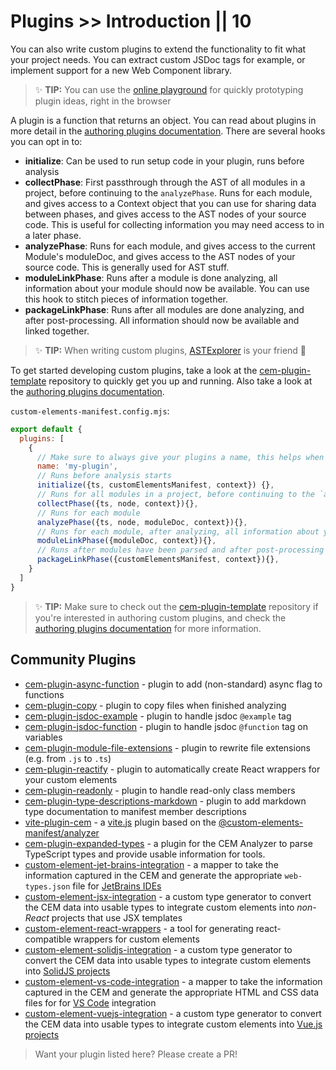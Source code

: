 # Plugins >> Introduction || 10

You can also write custom plugins to extend the functionality to fit what your project needs. You can extract custom JSDoc tags for example, or implement support for a new Web Component library.

> ✨ **TIP:** You can use the [online playground](https://custom-elements-manifest.netlify.app/) for quickly prototyping plugin ideas, right in the browser

A plugin is a function that returns an object. You can read about plugins in more detail in the [authoring plugins documentation](../authoring/). There are several hooks you can opt in to:

- **initialize**: Can be used to run setup code in your plugin, runs before analysis
- **collectPhase**: First passthrough through the AST of all modules in a project, before continuing to the `analyzePhase`. Runs for each module, and gives access to a Context object that you can use for sharing data between phases, and gives access to the AST nodes of your source code. This is useful for collecting information you may need access to in a later phase.
- **analyzePhase**: Runs for each module, and gives access to the current Module's moduleDoc, and gives access to the AST nodes of your source code. This is generally used for AST stuff.
- **moduleLinkPhase**: Runs after a module is done analyzing, all information about your module should now be available. You can use this hook to stitch pieces of information together.
- **packageLinkPhase**: Runs after all modules are done analyzing, and after post-processing. All information should now be available and linked together.

> ✨ **TIP:** When writing custom plugins, [ASTExplorer](https://astexplorer.net/#/gist/f99a9fba2c21e015d0a8590d291523e5/cce02565e487b584c943d317241991f19b105f94) is your friend 🙂

To get started developing custom plugins, take a look at the [cem-plugin-template](https://github.com/open-wc/cem-plugin-template) repository to quickly get you up and running.  Also take a look at the [authoring plugins documentation](../authoring/).

`custom-elements-manifest.config.mjs`:
```js
export default {
  plugins: [
    {
      // Make sure to always give your plugins a name, this helps when debugging
      name: 'my-plugin',
      // Runs before analysis starts
      initialize({ts, customElementsManifest, context}) {},
      // Runs for all modules in a project, before continuing to the `analyzePhase`
      collectPhase({ts, node, context}){},
      // Runs for each module
      analyzePhase({ts, node, moduleDoc, context}){},
      // Runs for each module, after analyzing, all information about your module should now be available
      moduleLinkPhase({moduleDoc, context}){},
      // Runs after modules have been parsed and after post-processing
      packageLinkPhase({customElementsManifest, context}){},
    }
  ]
}
```

> ✨ **TIP:** Make sure to check out the [cem-plugin-template](https://github.com/open-wc/cem-plugin-template) repository if you're interested in authoring custom plugins, and check the [authoring plugins documentation](../authoring/) for more information.

## Community Plugins

- [cem-plugin-async-function](https://www.npmjs.com/package/cem-plugin-async-function) - plugin to add (non-standard) async flag to functions
- [cem-plugin-copy](https://www.npmjs.com/package/cem-plugin-copy) - plugin to copy files when finished analyzing
- [cem-plugin-jsdoc-example](https://www.npmjs.com/package/cem-plugin-jsdoc-example) - plugin to handle jsdoc `@example` tag
- [cem-plugin-jsdoc-function](https://www.npmjs.com/package/cem-plugin-jsdoc-function) - plugin to handle jsdoc `@function` tag on variables
- [cem-plugin-module-file-extensions](https://www.npmjs.com/package/cem-plugin-module-file-extensions) - plugin to rewrite file extensions (e.g. from `.js` to `.ts`)
- [cem-plugin-reactify](https://www.npmjs.com/package/cem-plugin-reactify) - plugin to automatically create React wrappers for your custom elements
- [cem-plugin-readonly](https://www.npmjs.com/package/cem-plugin-readonly) - plugin to handle read-only class members
- [cem-plugin-type-descriptions-markdown](https://www.npmjs.com/package/cem-plugin-type-descriptions-markdown) - plugin to add markdown type documentation to manifest member descriptions
- [vite-plugin-cem](https://www.npmjs.com/package/vite-plugin-cem) - a [vite.js](https://vitejs.dev/) plugin based on the [@custom-elements-manifest/analyzer](https://custom-elements-manifest.open-wc.org/analyzer/getting-started)
- [cem-plugin-expanded-types](https://www.npmjs.com/package/cem-plugin-expanded-types) - a plugin for the CEM Analyzer to parse TypeScript types and provide usable information for tools.
- [custom-element-jet-brains-integration](https://www.npmjs.com/package/custom-element-jet-brains-integration) - a mapper to take the information captured in the CEM and generate the appropriate `web-types.json` file for [JetBrains IDEs](https://www.jetbrains.com/)
- [custom-element-jsx-integration](https://www.npmjs.com/package/custom-element-jsx-integration) - a custom type generator to convert the CEM data into usable types to integrate custom elements into _non-React_ projects that use JSX templates
- [custom-element-react-wrappers](https://www.npmjs.com/package/custom-element-react-wrappers) - a tool for generating react-compatible wrappers for custom elements
- [custom-element-solidjs-integration](https://www.npmjs.com/package/custom-element-solidjs-integration) - a custom type generator to convert the CEM data into usable types to integrate custom elements into [SolidJS projects](https://www.solidjs.com/)
- [custom-element-vs-code-integration](https://www.npmjs.com/package/custom-element-vs-code-integration) - a mapper to take the information captured in the CEM and generate the appropriate HTML and CSS data files for for [VS Code](https://code.visualstudio.com/) integration
- [custom-element-vuejs-integration](https://www.npmjs.com/package/custom-element-vuejs-integration) - a custom type generator to convert the CEM data into usable types to integrate custom elements into [Vue.js projects](https://vuejs.org/)

> Want your plugin listed here? Please create a PR!
